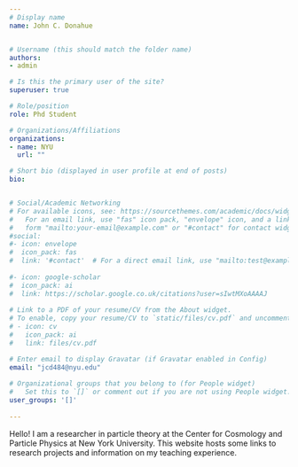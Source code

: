 ```yaml
---
# Display name
name: John C. Donahue


# Username (this should match the folder name)
authors:
- admin

# Is this the primary user of the site?
superuser: true

# Role/position
role: Phd Student

# Organizations/Affiliations
organizations:
- name: NYU
  url: ""

# Short bio (displayed in user profile at end of posts)
bio: 


# Social/Academic Networking
# For available icons, see: https://sourcethemes.com/academic/docs/widgets/#icons
#   For an email link, use "fas" icon pack, "envelope" icon, and a link in the
#   form "mailto:your-email@example.com" or "#contact" for contact widget.
#social:
#- icon: envelope
#  icon_pack: fas
#  link: '#contact'  # For a direct email link, use "mailto:test@example.org".
 
#- icon: google-scholar
#  icon_pack: ai
#  link: https://scholar.google.co.uk/citations?user=sIwtMXoAAAAJ
 
# Link to a PDF of your resume/CV from the About widget.
# To enable, copy your resume/CV to `static/files/cv.pdf` and uncomment the lines below.  
# - icon: cv
#   icon_pack: ai
#   link: files/cv.pdf

# Enter email to display Gravatar (if Gravatar enabled in Config)
email: "jcd484@nyu.edu"
  
# Organizational groups that you belong to (for People widget)
#   Set this to `[]` or comment out if you are not using People widget.  
user_groups: '[]'
 
---
```


Hello! I am a researcher in particle theory at the Center for Cosmology and Particle Physics at New York University. This website hosts some links to research projects and information on my teaching experience. 